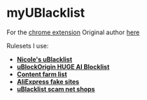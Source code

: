 # myUBlacklist
For the [chrome extension](https://chromewebstore.google.com/detail/ublacklist/pncfbmialoiaghdehhbnbhkkgmjanfhe?hl=en)
Original author [here](https://github.com/iorate/uBlacklist)

Rulesets I use:
- [**Nicole's uBlacklist**](https://github.com/nicoleahmed/nicoles-ublacklist)
- [**uBlockOrigin HUGE AI Blocklist**](https://github.com/laylavish/uBlockOrigin-HUGE-AI-Blocklist)
- [**Content farm list**](https://github.com/wdmpa/content-farm-list)
- [**AliExpress fake sites**](https://github.com/levitation-opensource/aliexpress-fake-sites)
- [**uBlacklist scam net shops**](https://github.com/exoego/ublacklist-scam-net-shops)
